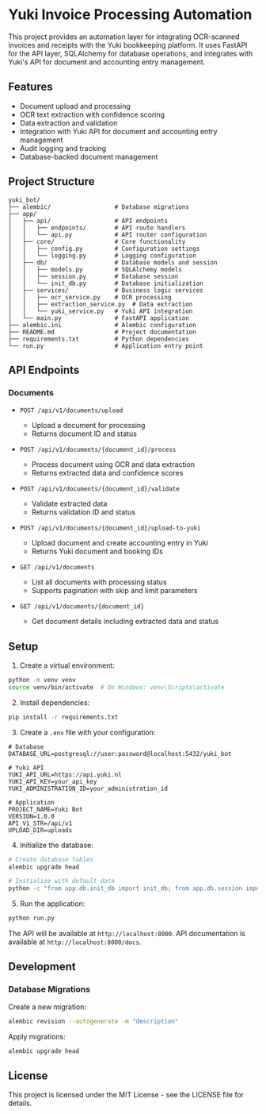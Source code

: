 # Yuki Invoice Processing Automation

This project provides an automation layer for integrating OCR-scanned invoices and receipts with the Yuki bookkeeping platform. It uses FastAPI for the API layer, SQLAlchemy for database operations, and integrates with Yuki's API for document and accounting entry management.

## Features

- Document upload and processing
- OCR text extraction with confidence scoring
- Data extraction and validation
- Integration with Yuki API for document and accounting entry management
- Audit logging and tracking
- Database-backed document management

## Project Structure

```
yuki_bot/
├── alembic/                  # Database migrations
├── app/
│   ├── api/                  # API endpoints
│   │   ├── endpoints/        # API route handlers
│   │   └── api.py            # API router configuration
│   ├── core/                 # Core functionality
│   │   ├── config.py         # Configuration settings
│   │   └── logging.py        # Logging configuration
│   ├── db/                   # Database models and session
│   │   ├── models.py         # SQLAlchemy models
│   │   ├── session.py        # Database session
│   │   └── init_db.py        # Database initialization
│   ├── services/             # Business logic services
│   │   ├── ocr_service.py    # OCR processing
│   │   ├── extraction_service.py  # Data extraction
│   │   └── yuki_service.py   # Yuki API integration
│   └── main.py               # FastAPI application
├── alembic.ini               # Alembic configuration
├── README.md                 # Project documentation
├── requirements.txt          # Python dependencies
└── run.py                    # Application entry point
```

## API Endpoints

### Documents

- `POST /api/v1/documents/upload`
  - Upload a document for processing
  - Returns document ID and status

- `POST /api/v1/documents/{document_id}/process`
  - Process document using OCR and data extraction
  - Returns extracted data and confidence scores

- `POST /api/v1/documents/{document_id}/validate`
  - Validate extracted data
  - Returns validation ID and status

- `POST /api/v1/documents/{document_id}/upload-to-yuki`
  - Upload document and create accounting entry in Yuki
  - Returns Yuki document and booking IDs

- `GET /api/v1/documents`
  - List all documents with processing status
  - Supports pagination with skip and limit parameters

- `GET /api/v1/documents/{document_id}`
  - Get document details including extracted data and status

## Setup

1. Create a virtual environment:
```bash
python -m venv venv
source venv/bin/activate  # On Windows: venv\Scripts\activate
```

2. Install dependencies:
```bash
pip install -r requirements.txt
```

3. Create a `.env` file with your configuration:
```env
# Database
DATABASE_URL=postgresql://user:password@localhost:5432/yuki_bot

# Yuki API
YUKI_API_URL=https://api.yuki.nl
YUKI_API_KEY=your_api_key
YUKI_ADMINISTRATION_ID=your_administration_id

# Application
PROJECT_NAME=Yuki Bot
VERSION=1.0.0
API_V1_STR=/api/v1
UPLOAD_DIR=uploads
```

4. Initialize the database:
```bash
# Create database tables
alembic upgrade head

# Initialize with default data
python -c "from app.db.init_db import init_db; from app.db.session import SessionLocal; init_db(SessionLocal())"
```

5. Run the application:
```bash
python run.py
```

The API will be available at `http://localhost:8000`. API documentation is available at `http://localhost:8000/docs`.

## Development

### Database Migrations

Create a new migration:
```bash
alembic revision --autogenerate -m "description"
```

Apply migrations:
```bash
alembic upgrade head
```

## License

This project is licensed under the MIT License - see the LICENSE file for details. 